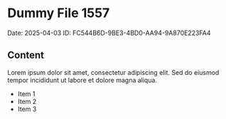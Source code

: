# Dummy File 1557

Date: 2025-04-03
ID: FC544B6D-9BE3-4BD0-AA94-9A870E223FA4

## Content

Lorem ipsum dolor sit amet, consectetur adipiscing elit.
Sed do eiusmod tempor incididunt ut labore et dolore magna aliqua.

* Item 1
* Item 2
* Item 3

